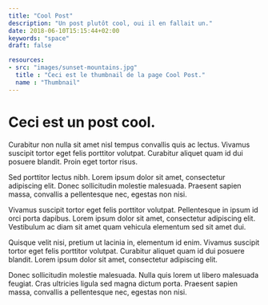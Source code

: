 ```yaml
---
title: "Cool Post"
description: "Un post plutôt cool, oui il en fallait un."
date: 2018-06-10T15:15:44+02:00
keywords: "space"
draft: false

resources:
- src: "images/sunset-mountains.jpg"
  title : "Ceci est le thumbnail de la page Cool Post."
  name : "Thumbnail" 
---
```


# Ceci est un post cool.

Curabitur non nulla sit amet nisl tempus convallis quis ac lectus. Vivamus suscipit tortor eget felis porttitor volutpat. Curabitur aliquet quam id dui posuere blandit. Proin eget tortor risus.

Sed porttitor lectus nibh. Lorem ipsum dolor sit amet, consectetur adipiscing elit. Donec sollicitudin molestie malesuada. Praesent sapien massa, convallis a pellentesque nec, egestas non nisi.

Vivamus suscipit tortor eget felis porttitor volutpat. Pellentesque in ipsum id orci porta dapibus. Lorem ipsum dolor sit amet, consectetur adipiscing elit. Vestibulum ac diam sit amet quam vehicula elementum sed sit amet dui.

Quisque velit nisi, pretium ut lacinia in, elementum id enim. Vivamus suscipit tortor eget felis porttitor volutpat. Curabitur aliquet quam id dui posuere blandit. Lorem ipsum dolor sit amet, consectetur adipiscing elit.

Donec sollicitudin molestie malesuada. Nulla quis lorem ut libero malesuada feugiat. Cras ultricies ligula sed magna dictum porta. Praesent sapien massa, convallis a pellentesque nec, egestas non nisi.